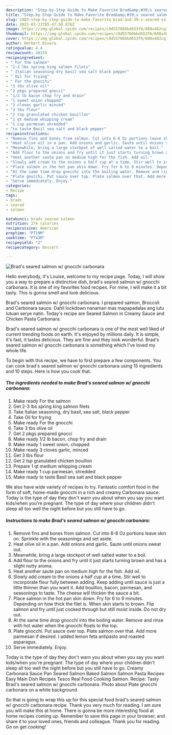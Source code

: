 ```yaml
---
description: "Step-by-Step Guide to Make Favorite Brad&amp;#39;s seared salmon w/ gnocchi carbonara"
title: "Step-by-Step Guide to Make Favorite Brad&amp;#39;s seared salmon w/ gnocchi carbonara"
slug: 1983-step-by-step-guide-to-make-favorite-brad-and-39-s-seared-salmon-w-gnocchi-carbonara
date: 2022-03-21T05:47:50.876Z
image: https://img-global.cpcdn.com/recipes/c9d55766bbd653f6/680x482cq70/brads-seared-salmon-w-gnocchi-carbonara-recipe-main-photo.jpg
thumbnail: https://img-global.cpcdn.com/recipes/c9d55766bbd653f6/680x482cq70/brads-seared-salmon-w-gnocchi-carbonara-recipe-main-photo.jpg
cover: https://img-global.cpcdn.com/recipes/c9d55766bbd653f6/680x482cq70/brads-seared-salmon-w-gnocchi-carbonara-recipe-main-photo.jpg
author: Herbert Rivera
ratingvalue: 4.4
reviewcount: 40334
recipeingredient:
- " For the salmon"
- "2-3 lbs spring king salmon filets"
- " Italian seasoning dry basil sea salt black pepper"
- " Oil for frying"
- " For the gnocchi"
- "3 tbs olive oil"
- "2 pkgs prepared gnocci"
- "1/2 lb bacon chop fry and drain"
- "1 sweet onion chopped"
- "3 cloves garlic minced"
- "3 tbs flour"
- "2 tsp granulated chicken bouillon"
- "1 qt medium whipping cream"
- "1 cup parmesan shredded"
- "to taste Basil sea salt and black pepper"
recipeinstructions:
- "Remove fins and bones from salmon. Cut into 6-8 Oz portions leave skin on. Sprinkle with the seasonings and set aside."
- "Heat olive oil in a pan. Add onions and garlic. Saute until onions sweat out."
- "Meanwhile, bring a large stockpot of well salted water to a boil."
- "Add flour to the onions and fry until it just starts turning brown and has a slight nutty aroma."
- "Heat another saute pan on medium high for the fish. Add oil."
- "Slowly add cream to the onions a half cup at a time. Stir well to incorporate flour fully between adding. Keep adding until sauce is just a little thinner than you want it. Add bouillon, bacon, parmesan, and seasonings to taste. The cheese will thicken the sauce a bit."
- "Place salmon in the hot pan skin down. Fry for 6 to 9 minutes. Depending on how thick the filet is. When skin starts to brown. Flip salmon and fry until just cooked through but still moist inside. Do not dry out."
- "At the same time drop gnocchi into the boiling water. Remove and rinse with hot water when the gnocchi floats to the top."
- "Plate gnocchi. Put sauce over top. Plate salmon over that. Add more parmesan if desired. I added lemon feta antipasto and roasted asparagus."
- "Serve immediately. Enjoy."
categories:
- Recipe
tags:
- brads
- seared
- salmon

katakunci: brads seared salmon 
nutrition: 274 calories
recipecuisine: American
preptime: "PT19M"
cooktime: "PT43M"
recipeyield: "2"
recipecategory: Dessert

---
```



![Brad&#39;s seared salmon w/ gnocchi carbonara](https://img-global.cpcdn.com/recipes/c9d55766bbd653f6/680x482cq70/brads-seared-salmon-w-gnocchi-carbonara-recipe-main-photo.jpg)

Hello everybody, it's Louise, welcome to my recipe page. Today, I will show you a way to prepare a distinctive dish, brad&#39;s seared salmon w/ gnocchi carbonara. It is one of my favorites food recipes. For mine, I will make it a bit tasty. This is gonna smell and look delicious.

Brad&#39;s seared salmon w/ gnocchi carbonara. I prepared salmon, Broccoli and Carbonara sauce. Dahil lockdown nanaman mas mapapadalas ang lutu lutuan serye natin. Today&#39;s recipe are Seared Salmon in Creamy Sauce and Chicken Pasta Carbonara.

Brad&#39;s seared salmon w/ gnocchi carbonara is one of the most well liked of current trending foods on earth. It's enjoyed by millions daily. It is simple, it's fast, it tastes delicious. They are fine and they look wonderful. Brad&#39;s seared salmon w/ gnocchi carbonara is something which I've loved my whole life.


To begin with this recipe, we have to first prepare a few components. You can cook brad&#39;s seared salmon w/ gnocchi carbonara using 15 ingredients and 10 steps. Here is how you cook that.

<!--inarticleads1-->

##### The ingredients needed to make Brad&#39;s seared salmon w/ gnocchi carbonara:

1. Make ready  For the salmon
1. Get 2-3 lbs spring king salmon filets
1. Take  Italian seasoning, dry basil, sea salt, black pepper
1. Take  Oil for frying
1. Make ready  For the gnocchi
1. Take 3 tbs olive oil
1. Get 2 pkgs prepared gnocci
1. Make ready 1/2 lb bacon, chop fry and drain
1. Make ready 1 sweet onion, chopped
1. Make ready 3 cloves garlic, minced
1. Get 3 tbs flour
1. Get 2 tsp granulated chicken bouillon
1. Prepare 1 qt medium whipping cream
1. Make ready 1 cup parmesan, shredded
1. Make ready to taste Basil sea salt and black pepper


We also have wide variety of recipes to try. Fantastic comfort food in the form of soft, home-made gnocchi in a rich and creamy Carbonara sauce. Today is the type of day they don&#39;t warn you about when you say you want kids/when you&#39;re pregnant. The type of day where your children didn&#39;t sleep all too well the night before but you still have to go. 

<!--inarticleads2-->

##### Instructions to make Brad&#39;s seared salmon w/ gnocchi carbonara:

1. Remove fins and bones from salmon. Cut into 6-8 Oz portions leave skin on. Sprinkle with the seasonings and set aside.
1. Heat olive oil in a pan. Add onions and garlic. Saute until onions sweat out.
1. Meanwhile, bring a large stockpot of well salted water to a boil.
1. Add flour to the onions and fry until it just starts turning brown and has a slight nutty aroma.
1. Heat another saute pan on medium high for the fish. Add oil.
1. Slowly add cream to the onions a half cup at a time. Stir well to incorporate flour fully between adding. Keep adding until sauce is just a little thinner than you want it. Add bouillon, bacon, parmesan, and seasonings to taste. The cheese will thicken the sauce a bit.
1. Place salmon in the hot pan skin down. Fry for 6 to 9 minutes. Depending on how thick the filet is. When skin starts to brown. Flip salmon and fry until just cooked through but still moist inside. Do not dry out.
1. At the same time drop gnocchi into the boiling water. Remove and rinse with hot water when the gnocchi floats to the top.
1. Plate gnocchi. Put sauce over top. Plate salmon over that. Add more parmesan if desired. I added lemon feta antipasto and roasted asparagus.
1. Serve immediately. Enjoy.


Today is the type of day they don&#39;t warn you about when you say you want kids/when you&#39;re pregnant. The type of day where your children didn&#39;t sleep all too well the night before but you still have to go. Creamy Carbonara Sauce Pan Seared Salmon Baked Salmon Salmon Pasta Recipes Easy Main Dish Recipes Tesco Real Food Cooking Salmon. Recipe: Tasty Brad&#39;s seared salmon w/ gnocchi carbonara. Photo about Plate gnocchi carbonara on a white background. 

So that is going to wrap this up for this special food brad&#39;s seared salmon w/ gnocchi carbonara recipe. Thank you very much for reading. I am sure you will make this at home. There is gonna be more interesting food at home recipes coming up. Remember to save this page in your browser, and share it to your loved ones, friends and colleague. Thank you for reading. Go on get cooking!
